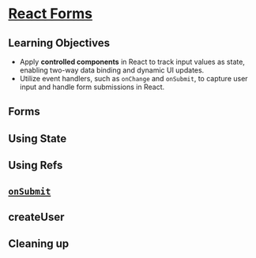 # [React Forms](https://login.codingdojo.com/m/754/16723/124596)

## Learning Objectives

- Apply __controlled components__ in React to track input values as state, enabling two-way data binding and dynamic UI updates.
- Utilize event handlers, such as `onChange` and `onSubmit`, to capture user input and handle form submissions in React.

## Forms

## Using State

## Using Refs

## [`onSubmit`]()

## createUser

## Cleaning up